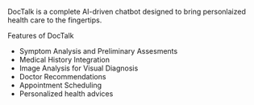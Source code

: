 DocTalk is a complete AI-driven chatbot designed to bring personlaized health care to the fingertips.

Features of DocTalk 

* Symptom Analysis and Preliminary Assesments
* Medical History Integration
* Image Analysis for Visual Diagnosis
* Doctor Recommendations
* Appointment Scheduling
* Personalized health advices

